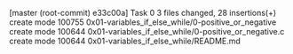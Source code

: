 [master (root-commit) e33c00a] Task 0
 3 files changed, 28 insertions(+)
 create mode 100755 0x01-variables_if_else_while/0-positive_or_negative
 create mode 100644 0x01-variables_if_else_while/0-positive_or_negative.c
 create mode 100644 0x01-variables_if_else_while/README.md
